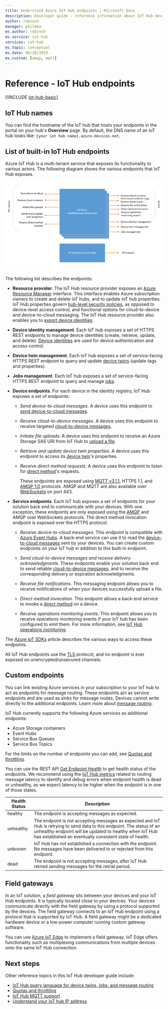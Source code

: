 ```yaml
---
title: Understand Azure IoT Hub endpoints | Microsoft Docs
description: Developer guide - reference information about IoT Hub device-facing and service-facing endpoints.
author: robinsh
manager: philmea
ms.author: robinsh
ms.service: iot-hub
services: iot-hub
ms.topic: conceptual
ms.date: 06/10/2019
ms.custom: [amqp, mqtt]
---
```


# Reference - IoT Hub endpoints

[!INCLUDE [iot-hub-basic](../../includes/iot-hub-basic-partial.md)]

## IoT Hub names

You can find the hostname of the IoT hub that hosts your endpoints in the portal on your hub's  **Overview** page. By default, the DNS name of an IoT hub looks like: `{your iot hub name}.azure-devices.net`.

## List of built-in IoT Hub endpoints

Azure IoT Hub is a multi-tenant service that exposes its functionality to various actors. The following diagram shows the various endpoints that IoT Hub exposes.

![IoT Hub endpoints](./media/iot-hub-devguide-endpoints/endpoints.png)

The following list describes the endpoints:

* **Resource provider**. The IoT Hub resource provider exposes an [Azure Resource Manager](../azure-resource-manager/management/overview.md) interface. This interface enables Azure subscription owners to create and delete IoT hubs, and to update IoT hub properties. IoT Hub properties govern [hub-level security policies](iot-hub-devguide-security.md#access-control-and-permissions), as opposed to device-level access control, and functional options for cloud-to-device and device-to-cloud messaging. The IoT Hub resource provider also enables you to [export device identities](iot-hub-devguide-identity-registry.md#import-and-export-device-identities).

* **Device identity management**. Each IoT hub exposes a set of HTTPS REST endpoints to manage device identities (create, retrieve, update, and delete). [Device identities](iot-hub-devguide-identity-registry.md) are used for device authentication and access control.

* **Device twin management**. Each IoT hub exposes a set of service-facing HTTPS REST endpoint to query and update [device twins](iot-hub-devguide-device-twins.md) (update tags and properties).

* **Jobs management**. Each IoT hub exposes a set of service-facing HTTPS REST endpoint to query and manage [jobs](iot-hub-devguide-jobs.md).

* **Device endpoints**. For each device in the identity registry, IoT Hub exposes a set of endpoints:

  * *Send device-to-cloud messages*. A device uses this endpoint to [send device-to-cloud messages](iot-hub-devguide-messages-d2c.md).

  * *Receive cloud-to-device messages*. A device uses this endpoint to receive targeted [cloud-to-device messages](iot-hub-devguide-messages-c2d.md).

  * *Initiate file uploads*. A device uses this endpoint to receive an Azure Storage SAS URI from IoT Hub to [upload a file](iot-hub-devguide-file-upload.md).

  * *Retrieve and update device twin properties*. A device uses this endpoint to access its [device twin](iot-hub-devguide-device-twins.md)'s properties.

  * *Receive direct method requests*. A device uses this endpoint to listen for [direct method](iot-hub-devguide-direct-methods.md)'s requests.

    These endpoints are exposed using [MQTT v3.1.1](https://mqtt.org/), HTTPS 1.1, and [AMQP 1.0](https://www.amqp.org/) protocols. AMQP and MQTT are also available over [WebSockets](https://tools.ietf.org/html/rfc6455) on port 443.

* **Service endpoints**. Each IoT hub exposes a set of endpoints  for your solution back end to communicate with your devices. With one exception, these endpoints are only exposed using the [AMQP](https://www.amqp.org/) and AMQP over WebSockets protocols. The direct method invocation endpoint is exposed over the HTTPS protocol.
  
  * *Receive device-to-cloud messages*. This endpoint is compatible with [Azure Event Hubs](https://azure.microsoft.com/documentation/services/event-hubs/). A back-end service can use it to read the [device-to-cloud messages](iot-hub-devguide-messages-d2c.md) sent by your devices. You can create custom endpoints on your IoT hub in addition to this built-in endpoint.
  
  * *Send cloud-to-device messages and receive delivery acknowledgments*. These endpoints enable your solution back end to send reliable [cloud-to-device messages](iot-hub-devguide-messages-c2d.md), and to receive the corresponding delivery or expiration acknowledgments.
  
  * *Receive file notifications*. This messaging endpoint allows you to receive notifications of when your devices successfully upload a file. 
  
  * *Direct method invocation*. This endpoint allows a back-end service to invoke a [direct method](iot-hub-devguide-direct-methods.md) on a device.
  
  * *Receive operations monitoring events*. This endpoint allows you to receive operations monitoring events if your IoT hub has been configured to emit them. For more information, see [IoT Hub operations monitoring](iot-hub-operations-monitoring.md).

The [Azure IoT SDKs](iot-hub-devguide-sdks.md) article describes the various ways to access these endpoints.

All IoT Hub endpoints use the [TLS](https://tools.ietf.org/html/rfc5246) protocol, and no endpoint is ever exposed on unencrypted/unsecured channels.

## Custom endpoints

You can link existing Azure services in your subscription to your IoT hub to act as endpoints for message routing. These endpoints act as service endpoints and are used as sinks for message routes. Devices cannot write directly to the additional endpoints. Learn more about [message routing](../iot-hub/iot-hub-devguide-messages-d2c.md).

IoT Hub currently supports the following Azure services as additional endpoints:

* Azure Storage containers
* Event Hubs
* Service Bus Queues
* Service Bus Topics

For the limits on the number of endpoints you can add, see [Quotas and throttling](iot-hub-devguide-quotas-throttling.md).

You can use the REST API [Get Endpoint Health](https://docs.microsoft.com/rest/api/iothub/iothubresource/getendpointhealth#iothubresource_getendpointhealth) to get health status of the endpoints. We recommend using the [IoT Hub metrics](iot-hub-metrics.md) related to routing message latency to identify and debug errors when endpoint health is dead or unhealthy, as we expect latency to be higher when the endpoint is in one of those states.

|Health Status|Description|
|---|---|
|healthy|The endpoint is accepting messages as expected.|
|unhealthy|The endpoint is not accepting messages as expected and IoT Hub is retrying to send data to this endpoint. The status of an unhealthy endpoint will be updated to healthy when IoT Hub has established an eventually consistent state of health.|
|unknown|IoT Hub has not established a connection with the endpoint. No messages have been delivered to or rejected from this endpoint.|
|dead|The endpoint is not accepting messages, after IoT Hub retried sending messages for the retrial period.|

## Field gateways

In an IoT solution, a *field gateway* sits between your devices and your IoT Hub endpoints. It is typically located close to your devices. Your devices communicate directly with the field gateway by using a protocol supported by the devices. The field gateway connects to an IoT Hub endpoint using a protocol that is supported by IoT Hub. A field gateway might be a dedicated hardware device or a low-power computer running custom gateway software.

You can use [Azure IoT Edge](/azure/iot-edge/) to implement a field gateway. IoT Edge offers functionality such as multiplexing communications from multiple devices onto the same IoT Hub connection.

## Next steps

Other reference topics in this IoT Hub developer guide include:

* [IoT Hub query language for device twins, jobs, and message routing](iot-hub-devguide-query-language.md)
* [Quotas and throttling](iot-hub-devguide-quotas-throttling.md)
* [IoT Hub MQTT support](iot-hub-mqtt-support.md)
* [Understand your IoT hub IP address](iot-hub-understand-ip-address.md)